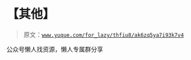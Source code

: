 # 【其他】

> 原文：[`www.yuque.com/for_lazy/thfiu8/ak6zq5ya7i93k7v4`](https://www.yuque.com/for_lazy/thfiu8/ak6zq5ya7i93k7v4)

<ne-p id="u24f5ecf8" data-lake-id="u24f5ecf8"><ne-text id="u798a08d9">公众号懒人找资源，懒人专属群分享</ne-text></ne-p>